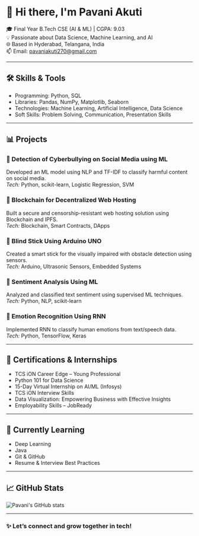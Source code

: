 # 👋 Hi there, I'm Pavani Akuti

🎓 Final Year B.Tech CSE (AI & ML) | CGPA: 9.03  
💡 Passionate about Data Science, Machine Learning, and AI  
🌐 Based in Hyderabad, Telangana, India  
📫 Email: pavaniakuti270@gmail.com

---

## 🛠️ Skills & Tools

- Programming: Python, SQL  
- Libraries: Pandas, NumPy, Matplotlib, Seaborn 
- Technologies: Machine Learning, Artificial Intelligence, Data Science   
- Soft Skills: Problem Solving, Communication, Presentation Skills

---

## 📊 Projects

### 🔹 Detection of Cyberbullying on Social Media using ML  
Developed an ML model using NLP and TF-IDF to classify harmful content on social media.  
*Tech:* Python, scikit-learn, Logistic Regression, SVM

### 🔹 Blockchain for Decentralized Web Hosting  
Built a secure and censorship-resistant web hosting solution using Blockchain and IPFS.  
*Tech:* Blockchain, Smart Contracts, DApps

### 🔹 Blind Stick Using Arduino UNO  
Created a smart stick for the visually impaired with obstacle detection using sensors.  
*Tech:* Arduino, Ultrasonic Sensors, Embedded Systems

### 🔹 Sentiment Analysis Using ML  
Analyzed and classified text sentiment using supervised ML techniques.  
*Tech:* Python, NLP, scikit-learn

### 🔹 Emotion Recognition Using RNN  
Implemented RNN to classify human emotions from text/speech data.  
*Tech:* Python, TensorFlow, Keras

---

## 🧾 Certifications & Internships

- TCS iON Career Edge – Young Professional  
- Python 101 for Data Science  
- 15-Day Virtual Internship on AI/ML (Infosys)  
- TCS iON Interview Skills  
- Data Visualization: Empowering Business with Effective Insights  
- Employability Skills – JobReady  

---

## 🌱 Currently Learning

- Deep Learning  
- Java  
- Git & GitHub  
- Resume & Interview Best Practices

---

## 📈 GitHub Stats

![Pavani's GitHub stats](https://github-readme-stats.vercel.app/api?username=pavaniakuti&show_icons=true&theme=radical)

---

### ✨ Let’s connect and grow together in tech!

```
